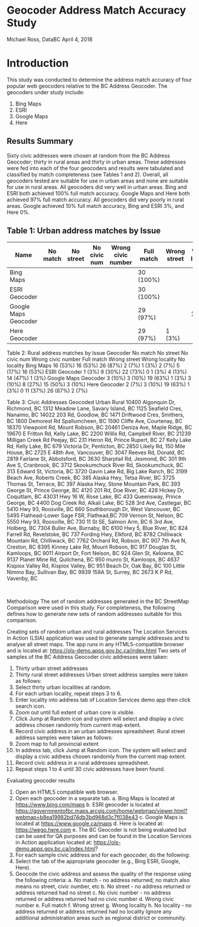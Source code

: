 # Geocoder Address Match Accuracy Study

Michael Ross, DataBC
April 4, 2018

# Introduction

This study was conducted to determine the address match accuracy of four popular web geocoders relative to the BC Address Geocoder. The geocoders under study include:
1. Bing Maps
2. ESRI
3. Google Maps 
4. Here

## Results Summary
Sixty civic addresses were chosen at random from the BC Address Geocoder; thirty in rural areas and thirty in urban areas. These addresses were fed into each of the four geocoders and results were tabulated and classified by match completeness (see Tables 1 and 2). 
Overall, all geocoders tested are suitable for use in urban areas and none are suitable for use in rural areas.
All geocoders did very well in urban areas. Bing and ESRI both achieved 100% full match accuracy. Google Maps and Here both achieved 97% full match accuracy.
All geocoders did very poorly in rural areas. Google achieved 10% full match accuracy, Bing and ESRI 3%, and Here 0%.

## Table 1: Urban address matches by Issue
|Name|No match|No street|No civic num|Wrong civic number|Full match|Wrong street|Wrong locality|No locality
|---|---|---|---|---|---|---|---|---|
Bing Maps|||||30 (100%)|			
ESRI Geocoder|||||30 (100%)|			
Google Maps Geocoder|||||29 (97%)||1 (3%)	
Here Geocoder|||||29 (97%)|1 (3%)	

Table 2: Rural address matches by Issue
Geocoder	No match 	No 
street	No civic num	Wrong civic number	Full match	Wrong street	Wrong locality	No locality
Bing Maps	16
(53%)	16
(53%)	26
(87%)	2
(7%)	1
(3%)	2
(7%)	5
(17%)	16
(53%)
ESRI Geocoder	1
(3%)	9
(30%)	22
(73%)	0	1
(3%)	4
(13%)	14
(47%)	1
(3%)
Google Maps Geocoder	3
(10%)	3
(10%)	19
(63%)	1
(3%)	3
(10%)	8
(27%)	15
(50%)	3
(10%)
Here Geocoder	2
(7%)	3
(10%)	19
(63%)	1
(3%)	0	11
(37%)	26
(87%)	2
(7%)

Table 3: Civic Addresses Geocoded
Urban	Rural
10400 Algonquin Dr, Richmond, BC	1312 Meadow Lane, Savary Island, BC
1125 Seafield Cres, Nanaimo, BC	14022 203 Rd, Goodlow, BC
1471 Driftwood Cres, Smithers, BC	1800 Demorest Rd Spallumcheen, BC
1590 Cliffe Ave, Courtenay, BC	18370 Viewpoint Rd, Mount Robson, BC
20461 Deniza Ave, Maple Ridge, BC	19670 E Fritton Rd, Kelly Lake, BC
2200 Willis Rd, Campbell River, BC	21239 Milligan Creek Rd Peejay, BC
231 Heron Rd, Prince Rupert, BC	27 Kelly Lake Rd, Kelly Lake, BC
679 Victoria Dr, Penticton, BC	2850 Likely Rd, 150 Mile House, BC
2725 E 48th Ave, Vancouver, BC	3047 Reeves Rd, Donald, BC
2819 Fairlane St, Abbotsford, BC	3630 Sharptail Rd, Jesmond, BC
301 9th Ave S, Cranbrook, BC	3712 Skookumchuck River Rd, Skookumchuck, BC
313 Edward St, Victoria, BC	3720 Gavin Lake Rd, Big Lake Ranch, BC
3199 Beach Ave, Roberts Creek, BC	385 Alaska Hwy, Tetsa River, BC
3725 Thomas St, Terrace, BC	397 Alaska Hwy, Stone Mountain Park, BC
393 George St, Prince George, BC	4120 201 Rd, Doe River, BC
428 Hickey Dr, Coquitlam, BC	43031 Hwy 16 W, Rose Lake, BC
433 Queensway, Prince George, BC	4400 Dog Creek Rd, Alkali Lake, BC
528 3rd Ave, Castlegar, BC	5410 Hwy 93, Roosville, BC
660 Southborough Dr, West Vancouver, BC	5495 Flathead-Lower Sage FSR, Flathead,BC
709 Vernon St, Nelson, BC	5550 Hwy 93, Roosville, BC
730 11 St SE, Salmon Arm, BC	6 3rd Ave, Holberg, BC
7304 Buller Ave, Burnaby, BC	6100 Hwy 5, Blue River, BC
824 Farrell Rd, Revelstoke, BC	737 Fording Hwy, Elkford, BC
8782 Chilliwack Mountain Rd, Chilliwack, BC	7762 Orchard Rd, Robson, BC
907 7th Ave N, Creston, BC	8395 Kinney Lake Rd, Mount Robson, BC
917 Douglas St, Kamloops, BC	9011 Airport Dr, Fort Nelson, BC
924 Glen St, Kelowna, BC	9137 Planet Mine Rd, Quilchena, BC
950 munro St, Kamloops, BC	4637 Kispiox Valley Rd, Kispiox Valley, BC
951 Beach Dr, Oak Bay, BC	100 Little Nimmo Bay, Sullivan Bay, BC
9939 158A St, Surrey, BC	2673 K P Rd, Vavenby, BC


 

Methodology
The set of random addresses generated in the BC StreetMap Comparison were used in this study. For completeness, the following defines how to generate new sets of random addresses suitable for this comparison.
 
Creating sets of random urban and rural addresses
The Location Services in Action (LSIA) application was used to generate sample addresses and to analyse all street maps. The app runs in any HTML5-compatible browser and is located at:
https://ols-demo.apps.gov.bc.ca/index.html
Two sets of samples of the BC Address Geocoder civic addresses were taken:
1.	Thirty urban street addresses
2.	Thirty rural street addresses
Urban street address samples were taken as follows:
1.	Select thirty urban localities at random.
2.	For each urban locality, repeat steps 3 to 6.
3.	Enter locality into address tab of Location Services demo app then click search icon. 
4.	Zoom out until full extent of urban core is visible.
5.	Click Jump at Random icon and system will select and display a civic address chosen randomly from current map extent.
6.	Record civic address in an urban addresses spreadsheet.
Rural street address samples were taken as follows:
1.	Zoom map to full provincial extent
2.	In address tab, click Jump at Random icon. The system will select and display a civic address chosen randomly from the current map extent.
3.	Record civic address in a rural addresses spreadsheet.
4.	Repeat steps 1 to 4 until 30 civic addresses have been found.

Evaluating geocoder results
1.	Open an HTML5 compatible web browser.
2.	Open each geocoder in a separate tab. 
a.	Bing Maps is located at https://www.bing.com/maps
b.	ESRI geocoder is located at https://governmentofbc.maps.arcgis.com/home/webmap/viewer.html?webmap=b8ea19982bd74db3bd968d3c7f038e43
c.	Google Maps is located at https://www.google.ca/maps
d.	Here is located at: https://wego.here.com
e.	The BC Geocoder is not being evaluated but can be used for QA purposes and can be found in the Location Services in Action application located at: https://ols-demo.apps.gov.bc.ca/index.html?
3.	For each sample civic address and for each geocoder, do the following:
4.	Select the tab of the appropriate geocoder (e.g., Bing ESRI, Google, Here).
5.	Geocode the civic address and assess the quality of the response using the following criteria:
a.	No match - no address returned; no match also means no street, civic number, etc
b.	No street - no address returned or address returned had no street
c.	No civic number - no address returned or address returned had no civic number
d.	Wrong civic number
e.	Full match
f.	Wrong street 
g.	Wrong locality
h.	No locality - no address returned or address returned had no locality
Ignore any additional administration areas such as regional district or community.
